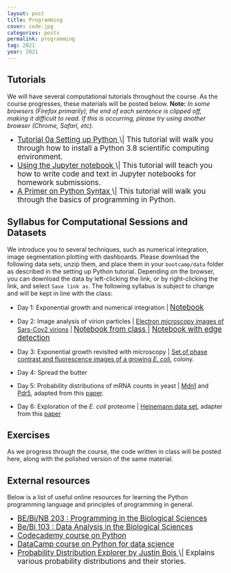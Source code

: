 ```yaml
---
layout: post
title: Programming
cover: code.jpg
categories: posts
permalink: programming
tag: 2021
year: 2021
---
```


## Tutorials
We will have several computational tutorials throughout the course. As the
course progresses, these materials will be posted below. **Note:** *In some
browsers (Firefox primarily), the end of each sentence is clipped off, making
it difficult to read. If this is occurring, please try using another browser
(Chrome, Safari, etc).*

* <a href="{{site.baseurl}}/code/2021/t0a_setting_up_python.html" target="_blank" style="font-size: 17px">
  Tutorial 0a Setting up Python
  </a> <span style="font-size: 17px">
  \| This tutorial will walk
  you through how to install a Python 3.8 scientific computing environment.
  </span>

* <a href="{{site.baseurl}}/code/2021/t0b_jupyter_notebooks.html" target="_blank" style="font-size: 17px">
  Using the Jupyter notebook
  </a> <span style="font-size: 17px">
  \| This tutorial will teach
  you how to write code and text in Jupyter notebooks for homework submissions.
  </span>

* <a href="{{site.baseurl}}/code/2021/t0c_python_syntax_and_plotting.html" target="_blank" style="font-size: 17px">
  A Primer on Python Syntax
  </a> <span style="font-size: 17px">
  \| This tutorial
  will walk you through the basics of programming in Python.
  </span>


## Syllabus for Computational Sessions and Datasets 

We introduce you to several techniques, such as numerical integration, image segmentation plotting with dashboards. Please download the following data sets, unzip them, and place them in your `bootcamp/data` folder as described in the setting up Python tutorial. Depending on the browser, you can download the data by left-clicking the link, or by right-clicking the link, and select `Save link as`. The following syllabus is subject to change and will be kept in line with the class:

* Day 1: Exponential growth and numerical integration \| <a href="{{site.baseurl}}/code/2021/forward_euler.html" target="_blank" style="font-size: 17px">
  Notebook
  </a> <span style="font-size: 17px">

* Day 2: Image analysis of virion particles \| [Electron microscopy images of Sars-Cov2 virions](http://rpdata.caltech.edu/courses/bootcamp2021/protected_data/virion_EM.tif) \| <a href="{{site.baseurl}}/code/2021/virion_size_class.html" target="_blank" style="font-size: 17px">
  Notebook from class
  </a> <span style="font-size: 17px"> \| <a href="{{site.baseurl}}/code/2021/virion_size.html" target="_blank" style="font-size: 17px">
  Notebook with edge detection
  </a> <span style="font-size: 17px">
  

* Day 3: Exponential growth revisited with microscopy \| [Set of phase contrast and fluorescence images of a growing *E. coli.*](http://rpdata.caltech.edu/courses/course_data/ecoli_growth.zip)
  colony.

* Day 4: Spread the butter

* Day 5: Probability distributions of mRNA counts in yeast \| [Mdn1](http://rpdata.caltech.edu/courses/course_data/mRNA_MDN1.csv) and [Pdr5](http://rpdata.caltech.edu/courses/course_data/mRNA_PDR5.csv), adapted from this [paper](https://www.nature.com/articles/nsmb.1514).

* Day 6: Exploration of the *E. coli* proteome \| [Heinemann data set](http://rpdata.caltech.edu/courses/course_data/heinemann_data.xlsx), adapter from this [paper](https://www.nature.com/articles/nbt.3418)

## Exercises

As we progress through the course, the code written in class will be posted
here, along with the polished version of the same material.

<!--* [exercise 3]({{ site.baseurl}}/code/diffusion_via_coin_flips.html) \|
  simulating diffusing particles with coin flips. -->

## External resources

Below is a list of useful online resources for learning the Python programming
language and principles of programming in general.

* <a href="http://justinbois.github.io/bootcamp/2021/" target="_blank" style="font-size: 17px">
  BE/Bi/NB 203 : Programming in the Biological
  Sciences
  </a>

* <a href="http://www.bebi103.caltech.edu" target="_blank" style="font-size: 17px">
  Be/Bi 103 : Data Analysis in the Biological
  Sciences
  </a>

* <a href="https://www.codecademy.com/learn/python" target="_blank" style="font-size: 17px">
  Codecademy course on Python
  </a>

* <a href="https://www.datacamp.com/courses/intro-to-python-for-data-science" target="_blank" style="font-size: 17px">
  DataCamp course on Python for data
  science
  </a>

* <a href="https://distribution-explorer.github.io/" target="_blank" style="font-size: 17px">
  Probability Distribution Explorer by Justin Bois
  </a> <span style="font-size: 17px">
  \| Explains various probability distributions and their stories.
  </span>
